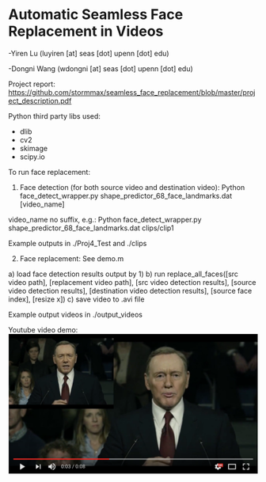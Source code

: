 # Automatic Seamless Face Replacement in Videos
-Yiren Lu (luyiren [at] seas [dot] upenn [dot] edu)

-Dongni Wang (wdongni [at] seas [dot] upenn [dot] edu)

Project report:
<https://github.com/stormmax/seamless_face_replacement/blob/master/project_description.pdf>


Python third party libs used:
  - dlib
  - cv2
  - skimage
  - scipy.io

To run face replacement:

1) Face detection (for both source video and destination video):
Python face_detect_wrapper.py shape_predictor_68_face_landmarks.dat [video_name]

video_name no suffix, e.g.:
Python face_detect_wrapper.py shape_predictor_68_face_landmarks.dat clips/clip1

Example outputs in ./Proj4_Test and ./clips

2) Face replacement:
See demo.m

  a) load face detection results output by 1)
  b) run replace_all_faces([src video path], [replacement video path], [src video detection results], [source video detection results], [destination video detection results], [source face index], [resize x])
  c) save video to .avi file

Example output videos in ./output_videos

Youtube video demo:
[![Face replacement](video_screenshot.png)](https://www.youtube.com/watch?v=nZL8UIkghto&feature=youtu.be "Face replacement")

